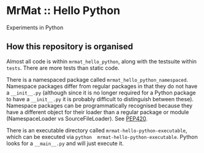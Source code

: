 # MrMat :: Hello Python

Experiments in Python

## How this repository is organised

Almost all code is within `mrmat_hello_python`, along with the testsuite within `tests`. There are more tests than 
static code.

There is a namespaced package called `mrmat_hello_python_namespaced`. Namespace packages differ from regular packages
in that they do not have a `__init__.py` (although since it is no longer required for a Python package to have a
`__init__.py` it is probably difficult to distinguish between these). Namespace packages can be programmatically 
recognised because they have a different object for their loader than a regular package or module (NamespaceLoader vs
SourceFileLoader). See [PEP420](https://peps.python.org/pep-0420/).

There is an executable directory called `mrmat-hello-python-executable`, which can be executed via `python 
mrmat-hello-python-executable`. Python looks for a `__main__.py` and will just execute it.
